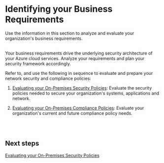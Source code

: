 # Identifying your Business Requirements

Use the information in this section to analyze and evaluate your organization's business requirements.  
  

Your business requirements drive the underlying security architecture of your Azure cloud services. Analyze your requirements and plan your security framework accordingly. 

Refer to, and use the following in sequence to evaluate and prepare your network security and compliance policies:

1. [Evaluating your On-Premises Security Policies](1.1-Evaluating-your-On-Premise-Security-Policies.md):  Evaluate the security policies needed to secure your organization's systems, applications and network.

2. [Evaluating your On-Premises Compliance Policies](1.2-Evaluating-your-On-Premises-Compliance-Policies.md): Evaluate your organization's current and future compliance policy needs.
<br />
<br />

## Next steps 
[Evaluating your On-Premises Security Policies](1.1-Evaluating-your-On-Premise-Security-Policies.md)
